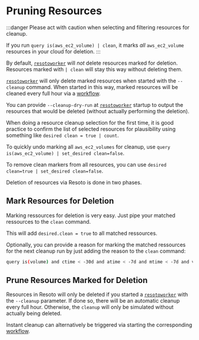 # Pruning Resources

:::danger
Please act with caution when selecting and filtering resources for cleanup.

If you run `query is(aws_ec2_volume) | clean`, it marks _all_ `aws_ec2_volume` resources in your cloud for deletion.
:::

By default, [`resotoworker`](../concepts/components/resotoworker.md) will _not_ delete resources marked for deletion. Resources marked with `| clean` will stay this way without deleting them.

[`resotoworker`](../concepts/components/resotoworker.md) will only delete marked resources when started with the `--cleanup` command. When started in this way, marked resources will be cleaned every full hour via a [workflow](../concepts/automation/workflow.md).

You can provide `--cleanup-dry-run` at [`resotoworker`](../concepts/components/resotoworker.md) startup to output the resources that would be deleted (without actually performing the deletion).

When doing a resource cleanup selection for the first time, it is good practice to confirm the list of selected resources for plausibility using something like `desired clean = true | count`.

To quickly undo marking all `aws_ec2_volumes` for cleanup, use `query is(aws_ec2_volume) | set_desired clean=false`.

To remove clean markers from all resources, you can use `desired clean=true | set_desired clean=false`.

Deletion of resources via Resoto is done in two phases.

## Mark Resources for Deletion

Marking ressources for deletion is very easy. Just pipe your matched ressources to the `clean` command.

This will add `desired.clean = true` to all matched ressources.

Optionally, you can provide a reason for marking the matched ressources for the next cleanup run by just adding the reason to the `clean` command:

```bash title="Mark all unused EBS volume older than 30 days that had no IO in the past 7d"
query is(volume) and ctime < -30d and atime < -7d and mtime < -7d and volume_status = available | clean "older than 30d with more then 7d of not beeing used"
```

## Prune Resources Marked for Deletion

Resources in Resoto will only be deleted if you started a [`resotoworker`](../concepts/components/resotoworker.md) with the `--cleanup` parameter. If done so, there will be an automatic cleanup every full hour. Otherwise, the `cleanup` will only be simulated without actually being deleted.

Instant cleanup can alternatively be triggered via starting the corresponding [workflow](../concepts/automation/workflow.md).
